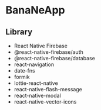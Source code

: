 # BanaNeApp

## Library
- React Native Firebase
- @react-native-firebase/auth
- @react-native-firebase/database
- react-navigation
- date-fns
- formik
- lottie-react-native
- react-native-flash-message
- react-native-modal
- react-native-vector-icons
